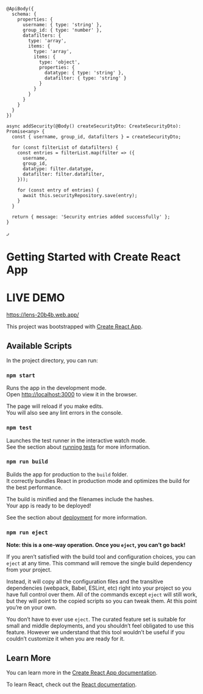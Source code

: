 ```
@ApiBody({
  schema: {
    properties: {
      username: { type: 'string' },
      group_id: { type: 'number' },
      datafilters: {
        type: 'array',
        items: {
          type: 'array',
          items: {
            type: 'object',
            properties: {
              datatype: { type: 'string' },
              datafilter: { type: 'string' }
            }
          }
        }
      }
    }
  }
})

async addSecurity(@Body() createSecurityDto: CreateSecurityDto): Promise<any> {
  const { username, group_id, datafilters } = createSecurityDto;

  for (const filterList of datafilters) {
    const entries = filterList.map(filter => ({
      username,
      group_id,
      datatype: filter.datatype,
      datafilter: filter.datafilter,
    }));

    for (const entry of entries) {
      await this.securityRepository.save(entry);
    }
  }

  return { message: 'Security entries added successfully' };
}

ر

```


# Getting Started with Create React App

# LIVE DEMO
https://lens-20b4b.web.app/

This project was bootstrapped with [Create React App](https://github.com/facebook/create-react-app).

## Available Scripts

In the project directory, you can run:

### `npm start`

Runs the app in the development mode.\
Open [http://localhost:3000](http://localhost:3000) to view it in the browser.

The page will reload if you make edits.\
You will also see any lint errors in the console.

### `npm test`

Launches the test runner in the interactive watch mode.\
See the section about [running tests](https://facebook.github.io/create-react-app/docs/running-tests) for more information.

### `npm run build`

Builds the app for production to the `build` folder.\
It correctly bundles React in production mode and optimizes the build for the best performance.

The build is minified and the filenames include the hashes.\
Your app is ready to be deployed!

See the section about [deployment](https://facebook.github.io/create-react-app/docs/deployment) for more information.

### `npm run eject`

**Note: this is a one-way operation. Once you `eject`, you can’t go back!**

If you aren’t satisfied with the build tool and configuration choices, you can `eject` at any time. This command will remove the single build dependency from your project.

Instead, it will copy all the configuration files and the transitive dependencies (webpack, Babel, ESLint, etc) right into your project so you have full control over them. All of the commands except `eject` will still work, but they will point to the copied scripts so you can tweak them. At this point you’re on your own.

You don’t have to ever use `eject`. The curated feature set is suitable for small and middle deployments, and you shouldn’t feel obligated to use this feature. However we understand that this tool wouldn’t be useful if you couldn’t customize it when you are ready for it.

## Learn More

You can learn more in the [Create React App documentation](https://facebook.github.io/create-react-app/docs/getting-started).

To learn React, check out the [React documentation](https://reactjs.org/).
